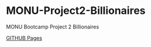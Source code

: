 # MONU-Project2-Billionaires
MONU Bootcamp Project 2 Billionaires  

[GITHUB Pages](https://dcornea5.github.io/MONU-Project-Billionaires/billionaires/templates/index_leaflet.html)
